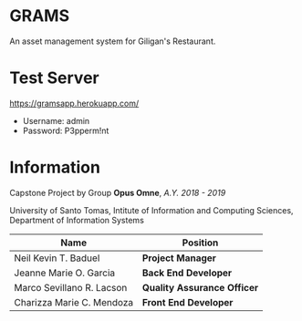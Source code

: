# GRAMS
An asset management system for Giligan's Restaurant.


# Test Server
https://gramsapp.herokuapp.com/

* Username: admin
* Password: P3pperm!nt


# Information
Capstone Project by Group **Opus Omne**, *A.Y. 2018 - 2019*

University of Santo Tomas, Intitute of Information and Computing Sciences, Department of Information Systems

| Name                      | Position                  |
|---------------------------|---------------------------|
| Neil Kevin T. Baduel      | **Project Manager**           |
| Jeanne Marie O. Garcia    | **Back End Developer**        |
| Marco Sevillano R. Lacson | **Quality Assurance Officer** |
| Charizza Marie C. Mendoza | **Front End Developer**       |